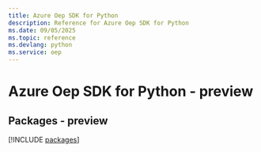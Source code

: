 ```yaml
---
title: Azure Oep SDK for Python
description: Reference for Azure Oep SDK for Python
ms.date: 09/05/2025
ms.topic: reference
ms.devlang: python
ms.service: oep
---
```

# Azure Oep SDK for Python - preview
## Packages - preview
[!INCLUDE [packages](oep-index.md)]